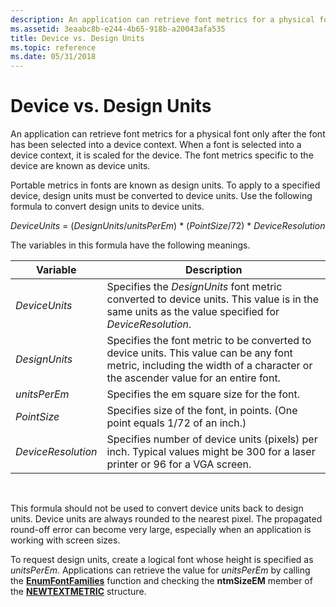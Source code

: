 ```yaml
---
description: An application can retrieve font metrics for a physical font only after the font has been selected into a device context.
ms.assetid: 3eaabc8b-e244-4b65-918b-a20043afa535
title: Device vs. Design Units
ms.topic: reference
ms.date: 05/31/2018
---
```


# Device vs. Design Units

An application can retrieve font metrics for a physical font only after the font has been selected into a device context. When a font is selected into a device context, it is scaled for the device. The font metrics specific to the device are known as device units.

Portable metrics in fonts are known as design units. To apply to a specified device, design units must be converted to device units. Use the following formula to convert design units to device units.

*DeviceUnits* = (*DesignUnits*/*unitsPerEm*) \* (*PointSize*/72) \* *DeviceResolution*

The variables in this formula have the following meanings.



| Variable           | Description                                                                                                                                                                |
|--------------------|----------------------------------------------------------------------------------------------------------------------------------------------------------------------------|
| *DeviceUnits*      | Specifies the *DesignUnits* font metric converted to device units. This value is in the same units as the value specified for *DeviceResolution*.                          |
| *DesignUnits*      | Specifies the font metric to be converted to device units. This value can be any font metric, including the width of a character or the ascender value for an entire font. |
| *unitsPerEm*       | Specifies the em square size for the font.                                                                                                                                 |
| *PointSize*        | Specifies size of the font, in points. (One point equals 1/72 of an inch.)                                                                                                 |
| *DeviceResolution* | Specifies number of device units (pixels) per inch. Typical values might be 300 for a laser printer or 96 for a VGA screen.                                                |



 

This formula should not be used to convert device units back to design units. Device units are always rounded to the nearest pixel. The propagated round-off error can become very large, especially when an application is working with screen sizes.

To request design units, create a logical font whose height is specified as *unitsPerEm*. Applications can retrieve the value for *unitsPerEm* by calling the [**EnumFontFamilies**](/windows/desktop/api/Wingdi/nf-wingdi-enumfontfamiliesa) function and checking the **ntmSizeEM** member of the [**NEWTEXTMETRIC**](/windows/win32/api/wingdi/ns-wingdi-newtextmetrica) structure.

 

 




